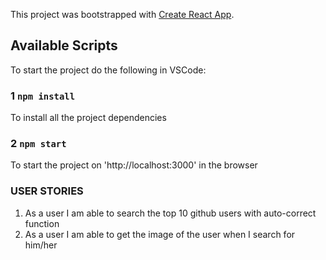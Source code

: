This project was bootstrapped with [Create React App](https://github.com/facebook/create-react-app).

## Available Scripts

To start the project do the following in VSCode:

### 1 `npm install` 
To install all the project dependencies
### 2 `npm start` 
To start the project on 'http://localhost:3000' in the browser
### USER STORIES
1. As a user I am able to search the top 10 github users with auto-correct function
2. As a user I am able to get the image of the user when I search for him/her
